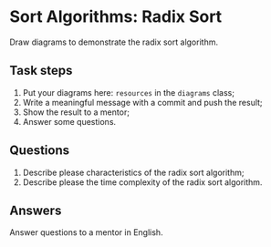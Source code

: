 # Sort Algorithms: Radix Sort

Draw diagrams to demonstrate the radix sort algorithm.

## Task steps

1. Put your diagrams here: `resources` in the `diagrams` class;
2. Write a meaningful message with a commit and push the result;
3. Show the result to a mentor;
4. Answer some questions.

## Questions

1. Describe please characteristics of the radix sort algorithm;
2. Describe please the time complexity of the radix sort algorithm.

## Answers

Answer questions to a mentor in English.